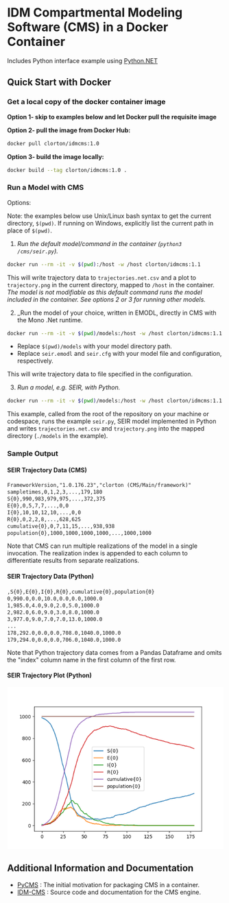 # IDM Compartmental Modeling Software (CMS) in a Docker Container

Includes Python interface example using [Python.NET](https://pythonnet.github.io/)

## Quick Start with Docker

### Get a local copy of the docker container image

**Option 1- skip to examples below and let Docker pull the requisite image**

**Option 2- pull the image from Docker Hub:**

```bash
docker pull clorton/idmcms:1.0
```

**Option 3- build the image locally:**

```bash
docker build --tag clorton/idmcms:1.0 .
```

### Run a Model with CMS

Options:

Note: the examples below use Unix/Linux bash syntax to get the current directory, `$(pwd)`. If running on Windows, explicitly list the current path in place of `$(pwd)`.

1. _Run the default model/command in the container (`python3 /cms/seir.py`)._

```bash
docker run --rm -it -v $(pwd):/host -w /host clorton/idmcms:1.1
```

This will write trajectory data to `trajectories.net.csv` and a plot to `trajectory.png` in the current directory, mapped to `/host` in the container. _The model is not modifiable as this default command runs the model included in the container. See options 2 or 3 for running other models._

2. _Run the model of your choice, written in EMODL, directly in CMS with the Mono .Net runtime.

```bash
docker run --rm -it -v $(pwd)/models:/host -w /host clorton/idmcms:1.1 mono /cms/compartments.exe --model seir.emodl --config seir.cfg
```

- Replace `$(pwd)/models` with your model directory path.
- Replace `seir.emodl` and `seir.cfg` with your model file and configuration, respectively.

This will write trajectory data to file specified in the configuration.

3. _Run a model, e.g. SEIR, with Python._

```bash
docker run --rm -it -v $(pwd)/models:/host -w /host clorton/idmcms:1.1 python3 seir.py --png
```

This example, called from the root of the repository on your machine or codespace, runs the example `seir.py`, SEIR model implemented in Python and writes `trajectories.net.csv` and `trajectory.png` into the mapped directory (`./models` in the example).

### Sample Output

#### SEIR Trajectory Data (CMS)

```text
FrameworkVersion,"1.0.176.23","clorton (CMS/Main/framework)"
sampletimes,0,1,2,3,...,179,180
S{0},990,983,979,975,...,372,375
E{0},0,5,7,7,...,0,0
I{0},10,10,12,10,...,0,0
R{0},0,2,2,8,...,628,625
cumulative{0},0,7,11,15,...,938,938
population{0},1000,1000,1000,1000,...,1000,1000
```

Note that CMS can run multiple realizations of the model in a single invocation. The realization index is appended to each column to differentiate results from separate realizations.

#### SEIR Trajectory Data (Python)

```text
,S{0},E{0},I{0},R{0},cumulative{0},population{0}
0,990.0,0.0,10.0,0.0,0.0,1000.0
1,985.0,4.0,9.0,2.0,5.0,1000.0
2,982.0,6.0,9.0,3.0,8.0,1000.0
3,977.0,9.0,7.0,7.0,13.0,1000.0
...
178,292.0,0.0,0.0,708.0,1040.0,1000.0
179,294.0,0.0,0.0,706.0,1040.0,1000.0
```

Note that Python trajectory data comes from a Pandas Dataframe and omits the "index" column name in the first column of the first row.

#### SEIR Trajectory Plot (Python)

![SEIR Trajectory Plot](./trajectory.png)

## Additional Information and Documentation

- [PyCMS](https://github.com/InstituteforDiseaseModeling/pycms) : The initial motivation for packaging CMS in a container.
- [IDM-CMS](https://github.com/InstituteforDiseaseModeling/IDM-CMS) : Source code and documentation for the CMS engine.
